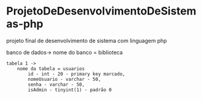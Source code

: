 # ProjetoDeDesenvolvimentoDeSistemas-php
projeto final de desenvolvimento de sistema com linguagem php


banco de dados-> 
    nome do banco = biblioteca

    tabela 1 ->
        nome da tabela = usuarios
            id - int - 20 - primary key marcado,
            nomeUsuario - varchar - 50,
            senha - varchar - 50,
            isAdmin - tinyint(1) - padrão 0
